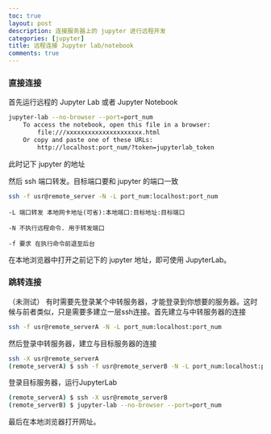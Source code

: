 ```yaml
---
toc: true
layout: post
description: 连接服务器上的 jupyter 进行远程开发
categories: [jupyter]
title: 远程连接 Jupyter lab/notebook
comments: true
---
```


### 直接连接

首先运行远程的 Jupyter Lab 或者 Jupyter Notebook

```bash
jupyter-lab --no-browser --port=port_num
	To access the notebook, open this file in a browser:
		file:///xxxxxxxxxxxxxxxxxxxxx.html
	Or copy and paste one of these URLs:
		http://localhost:port_num/?token=jupyterlab_token
```
此时记下 jupyter 的地址

然后 ssh 端口转发。目标端口要和 jupyter 的端口一致

```bash
ssh -f usr@remote_server -N -L port_num:localhost:port_num
```

`-L 端口转发 本地网卡地址(可省):本地端口:目标地址:目标端口`

`-N 不执行远程命令. 用于转发端口`

`-f 要求 在执行命令前退至后台`

在本地浏览器中打开之前记下的 jupyter 地址，即可使用 JupyterLab。

### 跳转连接
（未测试）
有时需要先登录某个中转服务器，才能登录到你想要的服务器。这时候与前者类似，只是需要多建立一层ssh连接。首先建立与中转服务器的连接

```bash
ssh -f usr@remote_serverA -N -L port_num:localhost:port_num
```

然后登录中转服务器，建立与目标服务器的连接

```bash
ssh -X usr@remote_serverA
(remote_serverA) $ ssh -f usr@remote_serverB -N -L port_num:localhost:port_num
```

登录目标服务器，运行JupyterLab

```bash
(remote_serverA) $ ssh -X usr@remote_serverB
(remote_serverB) $ jupyter-lab --no-browser --port=port_num
```

最后在本地浏览器打开网址。